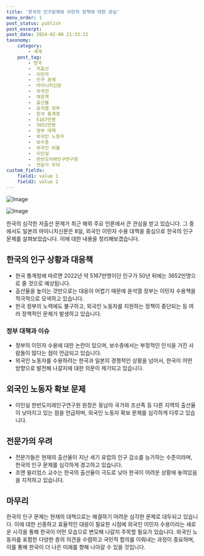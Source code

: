 ```yaml
---
title: '한국의 인구문제와 이민자 정책에 대한 관심'
menu_order: 1
post_status: publish
post_excerpt: 
post_date: 2024-02-08 21:33:22
taxonomy:
    category:
        - 세계
    post_tag:
        - 한국
        -  저출산
        -  이민자
        -  인구 문제
        -  마이니치신문
        -  외국인
        -  대응책
        -  출산율
        -  윤석열 정부
        -  한국 통계청
        -  5167만명
        -  3652만명
        -  정부 대책
        -  외국인 노동자
        -  보수층
        -  외국인 비율
        -  이인실
        -  한반도미래인구연구원
        -  전문가 우려
custom_fields:
    field1: value 1
    field2: value 2
---
```


![Image](https://imgnews.pstatic.net/image/081/2024/02/08/0003429491_001_20240208173401174.jpg?type=w647)

![Image](https://imgnews.pstatic.net/image/081/2024/02/08/0003429491_002_20240208173401224.jpg?type=w647)

한국의 심각한 저출산 문제가 최근 해외 주요 언론에서 큰 관심을 받고 있습니다. 그 중에서도 일본의 마이니치신문은 8일, 외국인 이민자 수용 대책을 중심으로 한국의 인구 문제를 살펴보았습니다. 이에 대한 내용을 정리해보겠습니다.
## 한국의 인구 상황과 대응책
- 한국 통계청에 따르면 2022년 약 5167만명이던 인구가 50년 뒤에는 3652만명으로 줄 것으로 예상됩니다.
- 출산율을 높이는 것만으로는 대응이 어렵기 때문에 윤석열 정부는 이민자 수용책을 적극적으로 모색하고 있습니다.
- 한국 정부의 노력에도 불구하고, 외국인 노동자를 지원하는 정책이 중단되는 등 여러 정책적인 문제가 발생하고 있습니다.
### 정부 대책과 이슈
- 정부의 이민자 수용에 대한 논란이 있으며, 보수층에서는 부정적인 인식을 가진 사람들이 많다는 점이 언급되고 있습니다.
- 외국인 노동자를 수용하려는 한국과 일본의 경쟁적인 상황을 넘어서, 한국이 어떤 방향으로 발전해 나갈지에 대한 의문이 제기되고 있습니다.
## 외국인 노동자 확보 문제
- 이인실 한반도미래인구연구원 원장은 동남아 국가와 조선족 등 다른 지역의 출산율이 낮아지고 있는 점을 언급하며, 외국인 노동자 확보 문제를 심각하게 다루고 있습니다.
## 전문가의 우려
- 전문가들은 현재의 출산율이 지난 세기 유럽의 인구 감소를 능가하는 수준이라며, 한국의 인구 문제를 심각하게 경고하고 있습니다.
- 조앤 윌리엄스 교수는 한국의 출산율이 극도로 낮아 한국이 어려운 상황에 놓여있음을 지적하고 있습니다.
## 마무리
한국의 인구 문제는 현재의 대책으로는 해결하기 어려운 심각한 문제로 대두되고 있습니다. 이에 대한 신중하고 효율적인 대응이 필요한 시점에 외국인 이민자 수용이라는 새로운 시각을 통해 한국이 어떤 모습으로 변모해 나갈지 주목할 필요가 있습니다. 외국인 노동자를 포함한 다양한 층의 의견을 수렴하고 국민적 합의를 이뤄내는 과정이 중요하며, 이를 통해 한국이 더 나은 미래를 향해 나아갈 수 있을 것입니다.

